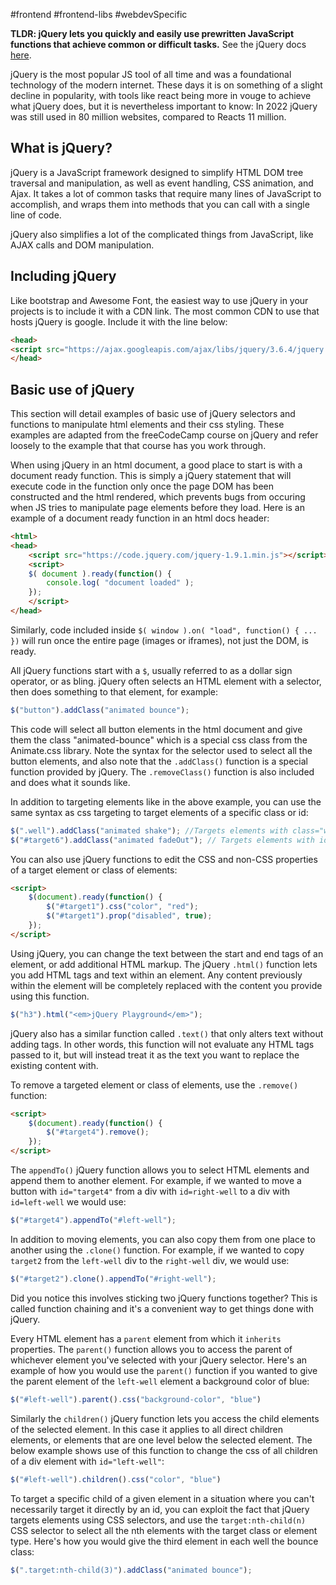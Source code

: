 #frontend #frontend-libs #webdevSpecific 

**TLDR: jQuery lets you quickly and easily use prewritten JavaScript functions that achieve common or difficult tasks.** See the jQuery docs [here](https://learn.jquery.com/).

jQuery is the most popular JS tool of all time and was a foundational technology of the modern internet. These days it is on something of a slight decline in popularity, with tools like react being more in vouge to achieve what jQuery does, but it is nevertheless important to know: In 2022 jQuery was still used in 80 million websites, compared to Reacts 11 million.

## What is jQuery?
jQuery is a JavaScript framework designed to simplify HTML DOM tree traversal and manipulation, as well as event handling, CSS animation, and Ajax. It takes a lot of common tasks that require many lines of JavaScript to accomplish, and wraps them into methods that you can call with a single line of code.

jQuery also simplifies a lot of the complicated things from JavaScript, like AJAX calls and DOM manipulation.

## Including jQuery
Like bootstrap and Awesome Font, the easiest way to use jQuery in your projects is to include it with a CDN link. The most common CDN to use that hosts jQuery is google. Include it with the line below:
```html
<head>
<script src="https://ajax.googleapis.com/ajax/libs/jquery/3.6.4/jquery.min.js"></script>
</head>
```

## Basic use of jQuery
This section will detail examples of basic use of jQuery selectors and functions to manipulate html elements and their css styling. These examples are adapted from the freeCodeCamp course on jQuery and refer loosely to the example that that course has you work through.

When using jQuery in an html document, a good place to start is with a document ready function. This is simply a jQuery statement that will execute code in the function only once the page DOM has been constructed and the html rendered, which prevents bugs from occuring when JS tries to manipulate page elements before they load. Here is an example of a document ready function in an html docs header:
```html
<html>
<head>
    <script src="https://code.jquery.com/jquery-1.9.1.min.js"></script>
    <script>
    $( document ).ready(function() {
        console.log( "document loaded" );
    });
    </script>
</head>
```
Similarly, code included inside `$( window ).on( "load", function() { ... })` will run once the entire page (images or iframes), not just the DOM, is ready.

All jQuery functions start with a `$`, usually referred to as a dollar sign operator, or as bling.
jQuery often selects an HTML element with a selector, then does something to that element, for example:
```js
$("button").addClass("animated bounce");
```
This code will select all button elements in the html document and give them the class "animated-bounce" which is a special css class from the Animate.css library. Note the syntax for the selector used to select all the button elements, and also note that the `.addClass()` function is a special function provided by jQuery. The `.removeClass()` function is also included and does what it sounds like.

In addition to targeting elements like in the above example, you can use the same syntax as css targeting to target elements of a specific class or id:
```js
$(".well").addClass("animated shake"); //Targets elements with class="well"
$("#target6").addClass("animated fadeOut"); // Targets elements with id="target6"
```

You can also use jQuery functions to edit the CSS and non-CSS properties of a target element or class of elements:
```html
<script>
	$(document).ready(function() {
		$("#target1").css("color", "red");
		$("#target1").prop("disabled", true);
	});
</script>
```

Using jQuery, you can change the text between the start and end tags of an element, or add additional HTML markup. The jQuery `.html()` function lets you add HTML tags and text within an element. Any content previously within the element will be completely replaced with the content you provide using this function.
```js
$("h3").html("<em>jQuery Playground</em>");
```

jQuery also has a similar function called `.text()` that only alters text without adding tags. In other words, this function will not evaluate any HTML tags passed to it, but will instead treat it as the text you want to replace the existing content with.

To remove a targeted element or class of elements, use the `.remove()` function:
```html
<script>
	$(document).ready(function() {
		$("#target4").remove();
	});
</script>
```

The `appendTo()` jQuery function allows you to select HTML elements and append them to another element. For example, if we wanted to move a button with `id="target4"` from a div with `id=right-well` to a div with `id=left-well` we would use:
```js
$("#target4").appendTo("#left-well");
```

In addition to moving elements, you can also copy them from one place to another using the `.clone()` function. For example, if we wanted to copy `target2` from the `left-well` div to the `right-well` div, we would use:
```js
$("#target2").clone().appendTo("#right-well");
```
Did you notice this involves sticking two jQuery functions together? This is called function chaining and it's a convenient way to get things done with jQuery.

Every HTML element has a `parent` element from which it `inherits` properties. The `parent()` function allows you to access the parent of whichever element you've selected with your jQuery selector. Here's an example of how you would use the `parent()` function if you wanted to give the parent element of the `left-well` element a background color of blue:
```js
$("#left-well").parent().css("background-color", "blue")
```

Similarly the `children()` jQuery function lets you access the child elements of the selected element. In this case it applies to all direct children elements, or elements that are one level below the selected element. The below example shows use of this function to change the css of all children of a div element with `id="left-well"`:
```js
$("#left-well").children().css("color", "blue")
```

To target a specific child of a given element in a situation where you can't necessarily target it directly by an id, you can exploit the fact that jQuery targets elements using CSS selectors, and use the `target:nth-child(n)` CSS selector to select all the nth elements with the target class or element type. Here's how you would give the third element in each well the bounce class:
```js
$(".target:nth-child(3)").addClass("animated bounce");
```


